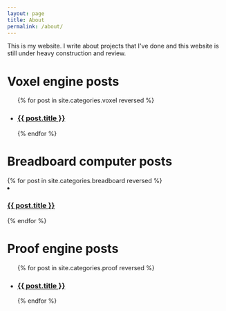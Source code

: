 ```yaml
---
layout: page
title: About
permalink: /about/
---
```



This is my website. I write about projects that I've done and this website is still under heavy construction and review.

<h1>Voxel engine posts</h1>
<ul>
	{% for post in site.categories.voxel reversed %}
<li><h3><a href="{{ post.url }}">{{ post.title }}</a></h3></li>
	{% endfor %}
</ul>

<h1>Breadboard computer posts</h1>
	{% for post in site.categories.breadboard reversed %}
<li><h3><a href="{{ post.url }}">{{ post.title }}</a></h3></li>
	{% endfor %}

<h1>Proof engine posts</h1>
<ul>
	{% for post in site.categories.proof reversed %}
<li><h3><a href="{{ post.url }}">{{ post.title }}</a></h3></li>
	{% endfor %}
</ul>
